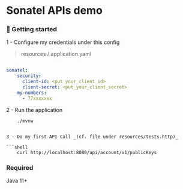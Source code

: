 # Sonatel APIs demo

### 🚀 Getting started

1 - Configure my credentials under this config

> resources / application.yaml

```yaml

sonatel:
    security:
      client-id: <put_your_client_id>
      client-secret: <put_your_client_secret>
    my-numbers:
      - 77xxxxxxx

```

2 - Run the application

```shell
    ./mvnw
```

```

3 - Do my first API Call _(cf. file under resources/tests.http)_

```shell
    curl http://localhost:8080/api/account/v1/publicKeys
```

### Required

Java 11+
